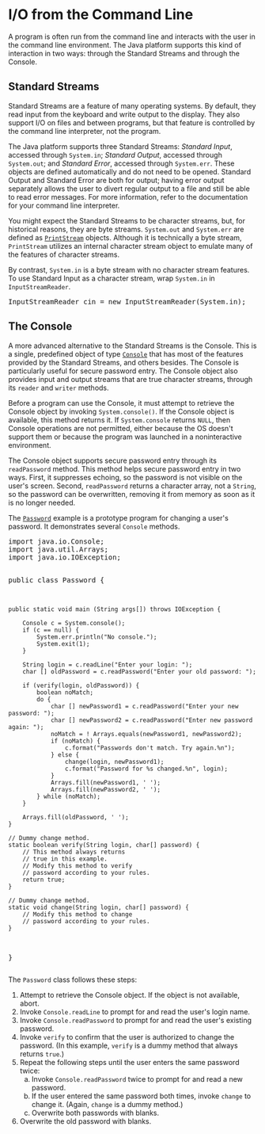 <h1>I/O from the Command Line</h1>
<p>A program is often run from the command line and interacts with the user in the command line environment. The Java platform supports this kind of interaction in two ways: through the Standard Streams and through the Console.</p>
<h2>Standard Streams</h2>
<p>Standard Streams are a feature of many operating systems. By default, they read input from the keyboard and write output to the display. They also support I/O on files and between programs, but that feature is controlled by the command line interpreter, not the program.</p>
<p>The Java platform supports three Standard Streams: <em>Standard Input</em>, accessed through <code>System.in</code>; <em>Standard Output</em>, accessed through <code>System.out</code>; and <em>Standard Error</em>, accessed through <code>System.err</code>. These objects are defined automatically and do not need to be opened. Standard Output and Standard Error are both for output; having error output separately allows the user to divert regular output to a file and still be able to read error messages. For more information, refer to the documentation for your command line interpreter.</p>
<p>You might expect the Standard Streams to be character streams, but, for historical reasons, they are byte streams. <code>System.out</code> and <code>System.err</code> are defined as 
<a class="APILink" target="_blank" href="https://docs.oracle.com/javase/8/docs/api/java/io/PrintStream.html"><code>PrintStream</code></a> objects. Although it is technically a byte stream, <code>PrintStream</code> utilizes an internal character stream object to emulate many of the features of character streams.</p>
<p>By contrast, <code>System.in</code> is a byte stream with no character stream features. To use Standard Input as a character stream, wrap <code>System.in</code> in <code>InputStreamReader</code>.</p>
<div class="codeblock"><pre>
InputStreamReader cin = new InputStreamReader(System.in);
</pre></div>
<h2>The Console</h2>
<p>A more advanced alternative to the Standard Streams is the Console. This is a single, predefined object of type 
<a class="APILink" target="_blank" href="https://docs.oracle.com/javase/8/docs/api/java/io/Console.html"><code>Console</code></a> that has most of the features provided by the Standard Streams, and others besides. The Console is particularly useful for secure password entry. The Console object also provides input and output streams that are true character streams, through its <code>reader</code> and <code>writer</code> methods.</p>
<p>Before a program can use the Console, it must attempt to retrieve the Console object by invoking <code>System.console()</code>. If the Console object is available, this method returns it. If <code>System.console</code> returns <code>NULL</code>, then Console operations are not permitted, either because the OS doesn&#39;t support them or because the program was launched in a noninteractive environment.</p>
<p>The Console object supports secure password entry through its <code>readPassword</code> method. This method helps secure password entry in two ways. First, it suppresses echoing, so the password is not visible on the user&#39;s screen. Second, <code>readPassword</code> returns a character array, not a <code>String</code>, so the password can be overwritten, removing it from memory as soon as it is no longer needed.</p>
<p>The 
<a class="SourceLink" target="_blank" href="examples/Password.java" onclick="showCode('../../displayCode.html', 'examples/Password.java'); return false;"><code>Password</code></a> example is a prototype program for changing a user&#39;s password. It demonstrates several <code>Console</code> methods.</p>
<div class="codeblock"><pre>
import java.io.Console;
import java.util.Arrays;
import java.io.IOException;

public class Password {
    
    public static void main (String args[]) throws IOException {

        Console c = System.console();
        if (c == null) {
            System.err.println("No console.");
            System.exit(1);
        }

        String login = c.readLine("Enter your login: ");
        char [] oldPassword = c.readPassword("Enter your old password: ");

        if (verify(login, oldPassword)) {
            boolean noMatch;
            do {
                char [] newPassword1 = c.readPassword("Enter your new password: ");
                char [] newPassword2 = c.readPassword("Enter new password again: ");
                noMatch = ! Arrays.equals(newPassword1, newPassword2);
                if (noMatch) {
                    c.format("Passwords don't match. Try again.%n");
                } else {
                    change(login, newPassword1);
                    c.format("Password for %s changed.%n", login);
                }
                Arrays.fill(newPassword1, ' ');
                Arrays.fill(newPassword2, ' ');
            } while (noMatch);
        }

        Arrays.fill(oldPassword, ' ');
    }
    
    // Dummy change method.
    static boolean verify(String login, char[] password) {
        // This method always returns
        // true in this example.
        // Modify this method to verify
        // password according to your rules.
        return true;
    }

    // Dummy change method.
    static void change(String login, char[] password) {
        // Modify this method to change
        // password according to your rules.
    }
}
</pre></div>
<p>The <code>Password</code> class follows these steps:</p>
<ol>
<li>Attempt to retrieve the Console object. If the object is not available, abort.</li>
<li>Invoke <code>Console.readLine</code> to prompt for and read the user&#39;s login name.</li>
<li>Invoke <code>Console.readPassword</code> to prompt for and read the user&#39;s existing password.</li>
<li>Invoke <code>verify</code> to confirm that the user is authorized to change the password. (In this example, <code>verify</code> is a dummy method that always returns <code>true</code>.)</li>
<li>Repeat the following steps until the user enters the same password twice:
<ol style="list-style-type: lower-alpha">
<li>Invoke <code>Console.readPassword</code> twice to prompt for and read a new password.</li>
<li>If the user entered the same password both times, invoke <code>change</code> to change it. (Again, <code>change</code> is a dummy method.)</li>
<li>Overwrite both passwords with blanks.</li>
</ol>
</li>
<li>Overwrite the old password with blanks.</li>
</ol>
